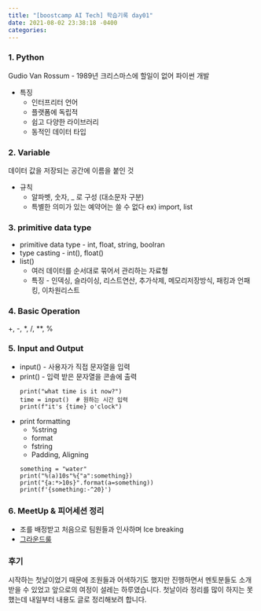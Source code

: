 ```yaml
---
title: "[boostcamp AI Tech] 학습기록 day01"
date: 2021-08-02 23:38:18 -0400
categories:
---
```


### 1. Python
Gudio Van Rossum - 1989년 크리스마스에 할일이 없어 파이썬 개발
* 특징
    - 인터프리터 언어
    - 플랫폼에 독립적
    - 쉽고 다양한 라이브러리
    - 동적인 데이터 타입

### 2. Variable
데이터 값을 저장되는 공간에 이름을 붙인 것
* 규칙
    - 알파벳, 숫자, _ 로 구성 (대소문자 구분)
    - 특별한 의미가 있는 예약어는 쓸 수 없다 ex) import, list

### 3. primitive data type
* primitive data type - int, float, string, boolran
* type casting - int(), float()
* list()
    * 여러 데이터를 순서대로 묶어서 관리하는 자료형
    * 특징 - 인덱싱, 슬라이싱, 리스트연산, 추가삭제, 메모리저장방식, 패킹과 언패킹, 이차원리스트

### 4. Basic Operation
+, -, *, /, **, %

### 5. Input and Output
* input() - 사용자가 직접 문자열을 입력
* print() - 입력 받은 문자열을 콘솔에 출력
    ```
    print("what time is it now?")
    time = input()  # 원하는 시간 입력
    print(f"it's {time} o'clock")
    ```
* print formatting
    * %string
    * format
    * fstring
    * Padding, Aligning
    ```
    something = "water"
    print("%(a)10s"%{"a":something})
    print("{a:*>10s}".format(a=something))
    print(f'{something:-^20}')
    ```

### 6. MeetUp & 피어세션 정리
* 조를 배정받고 처음으로 팀원들과 인사하며 Ice breaking
* [그라운드룰](https://github.com/Kangsukmin/K-AI/wiki)

### 후기
시작하는 첫날이었기 때문에 조원들과 어색하기도 했지만 진행하면서 멘토분들도 소개받을 수 있었고 앞으로의 여정이 설레는 하루였습니다. 첫날이라 정리를 많이 하지는 못했는데 내일부터 내용도 글로 정리해보려 합니다.